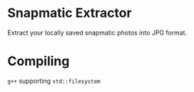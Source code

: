 # Snapmatic Extractor
Extract your locally saved snapmatic photos into JPG format.

# Compiling
`g++` supporting `std::filesystem`